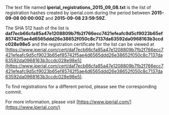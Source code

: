 The text file named **iperial_registrations_2015_09_08.txt** is the list of registration hashes created by iperial.com during the period between **2015-09-08 00:00:00Z** and **2015-09-08 23:59:59Z**.

The SHA 512 hash of the list is **daf7ecb66cfa85a47e1208809b7fb2f766ecc7421efeafc9d5cf9023b65ef85742f5ae4d6565ddd26e38652f050c8c7137da63592da0968163b3ccdc028e98e5** and the registration certificate for the list can be viewed at [https://www.iperial.com/cert/daf7ecb66cfa85a47e1208809b7fb2f766ecc7421efeafc9d5cf9023b65ef85742f5ae4d6565ddd26e38652f050c8c7137da63592da0968163b3ccdc028e98e5](https://www.iperial.com/cert/daf7ecb66cfa85a47e1208809b7fb2f766ecc7421efeafc9d5cf9023b65ef85742f5ae4d6565ddd26e38652f050c8c7137da63592da0968163b3ccdc028e98e5).

To find registrations for a different period, please see the corresponding commit.

For more information, please visit [https://www.iperial.com/](https://www.iperial.com/)
